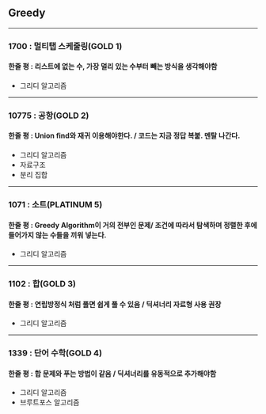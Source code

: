 ## Greedy

---

### 1700 : 멀티탭 스케줄링(GOLD 1)

#### 한줄 평 : 리스트에 없는 수, 가장 멀리 있는 수부터 빼는 방식을 생각해야함

- 그리디 알고리즘

---

### 10775 : 공항(GOLD 2)

#### 한줄 평 : Union find와 재귀 이용해야한다. / 코드는 지금 정답 복붙. 멘탈 나간다.

- 그리디 알고리즘
- 자료구조
- 분리 집합

---

### 1071 : 소트(PLATINUM 5)

#### 한줄 평 : Greedy Algorithm이 거의 전부인 문제/ 조건에 따라서 탐색하며 정렬한 후에 들어가지 않는 수들을 끼워 넣는다.

- 그리디 알고리즘

---

### 1102 : 합(GOLD 3)

#### 한줄 평 : 연립방정식 처럼 풀면 쉽게 풀 수 있음 / 딕셔너리 자료형 사용 권장

- 그리디 알고리즘

---

### 1339 : 단어 수학(GOLD 4)

#### 한줄 평 : 합 문제와 푸는 방법이 같음 / 딕셔너리를 유동적으로 추가해야함

- 그리디 알고리즘
- 브루트포스 알고리즘
